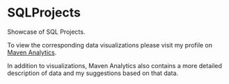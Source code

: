 # SQLProjects
Showcase of SQL Projects. 

To view the corresponding data visualizations please visit my profile on [Maven Analytics](https://www.mavenanalytics.io/profile/Jonathan-Smith/136833899).

In addition to visualizations, Maven Analytics also contains a more detailed description of data and my suggestions based on that data.
